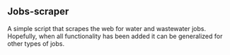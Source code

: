 ## Jobs-scraper

A simple script that scrapes the web for water and wastewater jobs. Hopefully,
when all functionality has been added it can be generalized for other types of
jobs.



